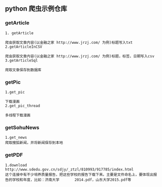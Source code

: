 ## python 爬虫示例仓库
### getArticle
    1. getArticle
    
    爬虫获取文章内容(以金融之家 http://www.jrzj.com/ 为例)标题写入txt
    2.getArticleInCSV
    
    爬虫获取文章内容(以金融之家 http://www.jrzj.com/ 为例)标题，标签，日期写入csv
    3.getArticleSql
    
    爬取文章保存到数据库

### getPic
    1.get_pic
    
    下载漫画
    2.get_pic_thread
    
    多线程下载漫画

### getSohuNews
    1.get_news
    爬取搜狐新闻，并将新闻保存到本地

### getPDF
    1.download
    http://www.sdedu.gov.cn/sdjy/_ztzl/810993/917785/index.html
    这个连接中有不少培养质量报告，把这些学校的报告下载下来。主要是文件命名上，要体现出报告的学校和年度，比如：济南大学       2014.pdf，山东大学2015.pdf等
